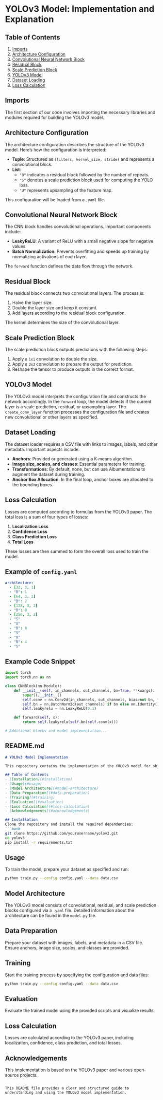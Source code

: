 # YOLOv3 Model: Implementation and Explanation

## Table of Contents
1. [Imports](#imports)
2. [Architecture Configuration](#architecture-configuration)
3. [Convolutional Neural Network Block](#cnn-block)
4. [Residual Block](#residual-block)
5. [Scale Prediction Block](#scale-prediction-block)
6. [YOLOv3 Model](#yolov3-model)
7. [Dataset Loading](#dataset-loading)
8. [Loss Calculation](#loss-calculation)

## Imports
The first section of our code involves importing the necessary libraries and modules required for building the YOLOv3 model.

## Architecture Configuration
The architecture configuration describes the structure of the YOLOv3 model. Here’s how the configuration is interpreted:
- **Tuple**: Structured as `(filters, kernel_size, stride)` and represents a convolutional block.
- **List**: 
  - `"B"` indicates a residual block followed by the number of repeats.
  - `"S"` denotes a scale prediction block used for computing the YOLO loss.
  - `"U"` represents upsampling of the feature map.

This configuration will be loaded from a `.yaml` file.

## Convolutional Neural Network Block
The CNN block handles convolutional operations. Important components include:
- **LeakyReLU**: A variant of ReLU with a small negative slope for negative values.
- **Batch Normalization**: Prevents overfitting and speeds up training by normalizing activations of each layer.

The `forward` function defines the data flow through the network.

## Residual Block
The residual block connects two convolutional layers. The process is:
1. Halve the layer size.
2. Double the layer size and keep it constant.
3. Add layers according to the residual block configuration.

The kernel determines the size of the convolutional layer.

## Scale Prediction Block
The scale prediction block outputs predictions with the following steps:
1. Apply a `1x1` convolution to double the size.
2. Apply a `3x3` convolution to prepare the output for prediction.
3. Reshape the tensor to produce outputs in the correct format.

## YOLOv3 Model
The YOLOv3 model interprets the configuration file and constructs the network accordingly. In the `forward` loop, the model detects if the current layer is a scale prediction, residual, or upsampling layer. The `create_conv_layer` function processes the configuration file and creates new convolutional or other layers as specified.

## Dataset Loading
The dataset loader requires a CSV file with links to images, labels, and other metadata. Important aspects include:
- **Anchors**: Provided or generated using a K-means algorithm.
- **Image size, scales, and classes**: Essential parameters for training.
- **Transformations**: By default, none, but can use Albumentations to augment the dataset during training.
- **Anchor Box Allocation**: In the final loop, anchor boxes are allocated to the bounding boxes.

## Loss Calculation
Losses are computed according to formulas from the YOLOv3 paper. The total loss is a sum of four types of losses:
1. **Localization Loss**
2. **Confidence Loss**
3. **Class Prediction Loss**
4. **Total Loss**

These losses are then summed to form the overall loss used to train the model.

## Example of `config.yaml`
```yaml
architecture:
  - [32, 3, 1]
  - "B": 1
  - [64, 3, 2]
  - "B": 2
  - [128, 3, 2]
  - "B": 8
  - [256, 3, 2]
  - "S"
  - "U"
  - "B": 8
  - "S"
  - "U"
  - "B": 4
  - "S"
```

## Example Code Snippet
```python
import torch
import torch.nn as nn

class CNNBlock(nn.Module):
    def __init__(self, in_channels, out_channels, bn=True, **kwargs):
        super().__init__()
        self.conv = nn.Conv2d(in_channels, out_channels, bias=not bn, **kwargs)
        self.bn = nn.BatchNorm2d(out_channels) if bn else nn.Identity()
        self.leakyrelu = nn.LeakyReLU(0.1)

    def forward(self, x):
        return self.leakyrelu(self.bn(self.conv(x)))

# Additional blocks and model implementation...
```

## README.md
```markdown
# YOLOv3 Model Implementation

This repository contains the implementation of the YOLOv3 model for object detection, including data loading, architecture configuration, and loss calculation.

## Table of Contents
- [Installation](#installation)
- [Usage](#usage)
- [Model Architecture](#model-architecture)
- [Data Preparation](#data-preparation)
- [Training](#training)
- [Evaluation](#evaluation)
- [Loss Calculation](#loss-calculation)
- [Acknowledgements](#acknowledgements)

## Installation
Clone the repository and install the required dependencies:
```bash
git clone https://github.com/yourusername/yolov3.git
cd yolov3
pip install -r requirements.txt
```

## Usage
To train the model, prepare your dataset as specified and run:
```bash
python train.py --config config.yaml --data data.csv
```

## Model Architecture
The YOLOv3 model consists of convolutional, residual, and scale prediction blocks configured via a `.yaml` file. Detailed information about the architecture can be found in the `model.py` file.

## Data Preparation
Prepare your dataset with images, labels, and metadata in a CSV file. Ensure anchors, image size, scales, and classes are provided.

## Training
Start the training process by specifying the configuration and data files:
```bash
python train.py --config config.yaml --data data.csv
```

## Evaluation
Evaluate the trained model using the provided scripts and visualize results.

## Loss Calculation
Losses are calculated according to the YOLOv3 paper, including localization, confidence, class prediction, and total losses.

## Acknowledgements
This implementation is based on the YOLOv3 paper and various open-source projects.
```

This README file provides a clear and structured guide to understanding and using the YOLOv3 model implementation.